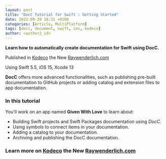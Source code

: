 ```yaml
---
layout: post
title: "DocC Tutorial for Swift : Getting Started"
date: 2022-09-20 16:31 +0100
categories: [Article, MultiPlatform]
tags: [docc, document, swift, ios, kodeco]
author: <author2_id>
---
```


**Learn how to automatically create documentation for Swift using DocC.**

Published in [Kodeco](https://www.kodeco.com/34919511-docc-tutorial-for-swift-getting-started) the New [Raywenderlich.com](https://www.kodeco.com/34919511-docc-tutorial-for-swift-getting-started)

Using Swift 5.5, iOS 15, Xcode 13

**DocC** offers more advanced functionalities, such as publishing pre-built documentation to GitHub projects or adding catalog and extension files to app documentation.

### In this tutorial

You'll work on an app named **Given With Love** to learn about:

<ul>
<li>Building Swift projects and Swift Packages documentation using <em>DocC</em>.</li>
<li>Using symbols to connect items in your documentation.</li>
<li>Adding a catalog to your documentation.</li>
<li>Archiving and publishing the DocC documentation.</li>
</ul>


### Learn more on [Kodeco](https://www.kodeco.com/34919511-docc-tutorial-for-swift-getting-started) the New [Raywenderlich.com](https://www.kodeco.com/34919511-docc-tutorial-for-swift-getting-started)
